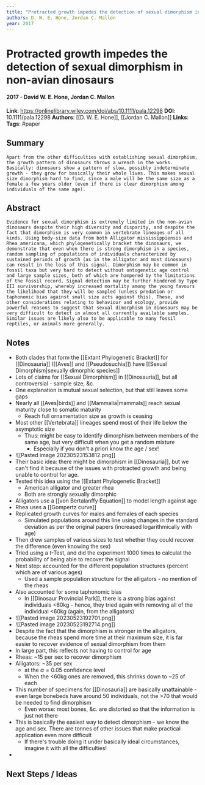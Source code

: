 ```yaml
---
title: "Protracted growth impedes the detection of sexual dimorphism in non-avian dinosaurs"
authors: D. W. E. Hone, Jordan C. Mallon
year: 2017
---
```

# Protracted growth impedes the detection of sexual dimorphism in non-avian dinosaurs
#### 2017 - David W. E. Hone, Jordan C. Mallon
**Link**: https://onlinelibrary.wiley.com/doi/abs/10.1111/pala.12298
**DOI**: 10.1111/pala.12298
**Authors**: [[D. W. E. Hone]], [[Jordan C. Mallon]]
**Links**:
**Tags**: #paper

## Summary
	Apart from the other difficulties with establishing sexual dimorphism, the growth pattern of dinosaurs throws a wrench in the works. Basically: dinosaurs show a pattern of slow, possibly indeterminate growth - they grow for basically their whole lives. This makes sexual size dimorphism hard to find, since a male will be the same size as a female a few years older (even if there is clear dimorphism among individuals of the same age).

## Abstract
```
Evidence for sexual dimorphism is extremely limited in the non-avian dinosaurs despite their high diversity and disparity, and despite the fact that dimorphism is very common in vertebrate lineages of all kinds. Using body-size data from both Alligator mississippiensis and Rhea americana, which phylogenetically bracket the dinosaurs, we demonstrate that even when there is strong dimorphism in a species, random sampling of populations of individuals characterized by sustained periods of growth (as in the alligator and most dinosaurs) can result in the loss of this signal. Dimorphism may be common in fossil taxa but very hard to detect without ontogenetic age control and large sample sizes, both of which are hampered by the limitations of the fossil record. Signal detection may be further hindered by Type III survivorship, whereby increased mortality among the young favours the likelihood that they will be sampled (unless predation or taphonomic bias against small size acts against this). These, and other considerations relating to behaviour and ecology, provide powerful reasons to suggest that sexual dimorphism in dinosaurs may be very difficult to detect in almost all currently available samples. Similar issues are likely also to be applicable to many fossil reptiles, or animals more generally.
```

## Notes
- Both clades that form the [[Extant Phylogenetic Bracket]] for [[Dinosauria]] ([[Aves]] and [[Pseudosuchia]]) have [[Sexual Dimorphism|sexually dimorphic species]]
- Lots of claims for [[Sexual Dimorphism]] in [[Dinosauria]], but all controversial - sample size, &c.
- One explanation is mutual sexual selection, but that still leaves some gaps
- Nearly all [[Aves|birds]] and [[Mammalia|mammals]] reach sexual maturity close to somatic maturity
	- Reach full ornamentation size as growth is ceasing
- Most other [[Vertebrata]] lineages spend most of their life below the asymptotic size
	- Thus: might be easy to identify dimorphism between members of the same age, but very difficult when you get a random mixture
		- Especially if you don't a priori know the age / sex!
- ![[Pasted image 20230523153812.png]]
- Their basic idea: there might be dimorphism in [[Dinosauria]], but we can't find it because of the issues with protracted growth and being unable to control for age.
- Tested this idea using the [[Extant Phylogenetic Bracket]]
	- American alligator and greater rhea
	- Both are strongly sexually dimorphic
- Alligators use a [[von Bertalanffy Equation]] to model length against age
- Rhea uses a [[Gompertz curve]]
- Replicated growth curves for males and females of each species
	- Simulated populations around this line using changes in the standard deviation as per the original papers (increased logarithmically with age)
- Then drew samples of various sizes to test whether they could recover the difference (even knowing the sex)
- Tried using a $t$-Test, and did the experiment 1000 times to calculat the probability of being able to recover the signal
- Next step: accounted for the different population structures (percent which are of various ages)
	- Used a sample population structure for the alligators - no mention of the rheas
- Also accounted for some taphonomic bias
	- In [[Dinosaur Provincial Park]], there is a strong bias against individuals <60kg - hence, they tried again with removing all of the individual <60kg (again, from the alligators)
 - ![[Pasted image 20230523192701.png]]
 - ![[Pasted image 20230523192714.png]]
 - Despite the fact that the dimorphism is stronger in the alligators, because the rheas spend more time at their maximum size, it is far easier to recover evidence of sexual dimorphism from them
 - In large part, this reflects not having to control for age
 - Rheas: ~15 per sex to recover dimorphism
 - Alligators: ~35 per sex
	 - at the $\alpha=0.05$ confidence level
	- When the <60kg ones are removed, this shrinks down to ~25 of each
- This number of specimens for [[Dinosauria]] are basically unattainable - even large bonebeds have around 50 individuals, not the >70 that would be needed to find dimorphism
	- Even worse: most bones, &c. are distorted so that the information is just not there
- This is basically the easiest way to detect dimorphism - we know the age and sex. There are tonnes of other issues that make practical application even more difficult
	- If there's trouble doing it under basically ideal circumstances, imagine it with all the difficulties!
- 

## Next Steps / Ideas